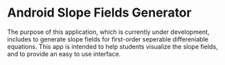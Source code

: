 # Android Slope Fields Generator

The purpose of this application, which is currently under development, includes to generate slope fields for first-order seperable differeniable equations. This app is intended to help students visualize the slope fields, and to provide an easy to use interface.
